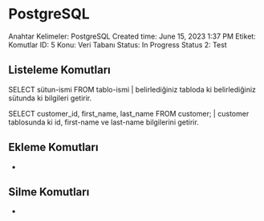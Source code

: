 # PostgreSQL

Anahtar Kelimeler: PostgreSQL
Created time: June 15, 2023 1:37 PM
Etiket: Komutlar
ID: 5
Konu: Veri Tabanı
Status: In Progress
Status 2: Test

## Listeleme Komutları

SELECT sütun-ismi FROM tablo-ismi | belirlediğiniz tabloda ki belirlediğiniz sütunda ki bilgileri getirir.

SELECT customer_id, first_name, last_name FROM customer; | customer tablosunda ki id, first-name ve last-name bilgilerini getirir.

## Ekleme Komutları

-

## Silme Komutları

-